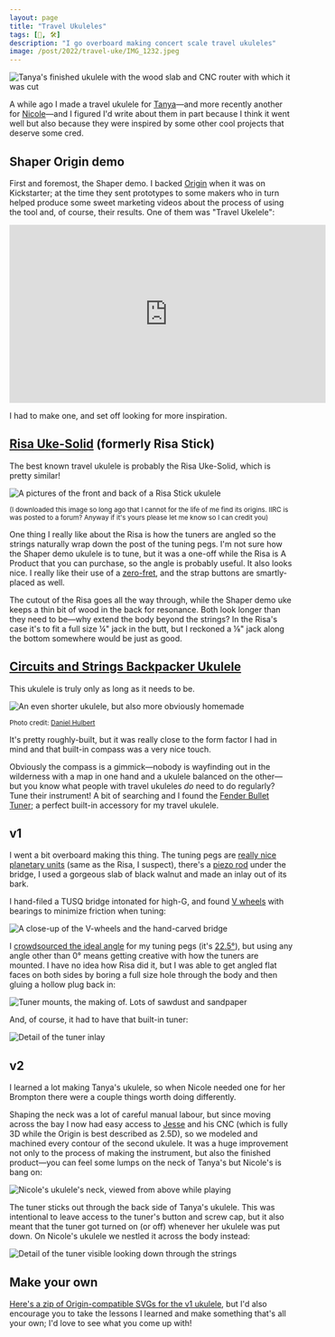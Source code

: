 ```yaml
---
layout: page
title: "Travel Ukuleles"
tags: [🎹, 🛠]
description: "I go overboard making concert scale travel ukuleles"
image: /post/2022/travel-uke/IMG_1232.jpeg
---
```


![Tanya's finished ukulele with the wood slab and CNC router with which it was cut](IMG_1232.jpeg)

A while ago I made a travel ukulele for [Tanya](http://www.maybefriday.com)—and more recently another for [Nicole](http://www.nicoleaptekar.com)—and I figured I'd write about them in part because I think it went well but also because they were inspired by some other cool projects that deserve some cred.

## Shaper Origin demo

First and foremost, the Shaper demo. I backed [Origin](https://www.shapertools.com/en-us/origin/overview) when it was on Kickstarter; at the time they sent prototypes to some makers who in turn helped produce some sweet marketing videos about the process of using the tool and, of course, their results. One of them was "Travel Ukelele":

<iframe width="560" height="315" src="https://www.youtube.com/embed/Hirn_1BxHhk" title="YouTube video player" frameborder="0" allow="accelerometer; autoplay; clipboard-write; encrypted-media; gyroscope; picture-in-picture" allowfullscreen></iframe>

<!--
![A headless travel ukulele with tuners down one side, screen capture from the video linked above](shaperuke.jpeg)
-->

I had to make one, and set off looking for more inspiration.

## [Risa Uke-Solid](https://www.ukulele.de/angebot/550/risa-uke-solid-soprano) (formerly Risa Stick)

The best known travel ukulele is probably the Risa Uke-Solid, which is pretty similar!

![A pictures of the front and back of a Risa Stick ukulele](IMG_0131.jpeg)

<small>(I downloaded this image so long ago that I cannot for the life of me find its origins. IIRC is was posted to a forum? Anyway if it's yours please let me know so I can credit you)</small>

One thing I really like about the Risa is how the tuners are angled so the strings naturally wrap down the post of the tuning pegs. I'm not sure how the Shaper demo ukulele is to tune, but it was a one-off while the Risa is A Product that you can purchase, so the angle is probably useful. It also looks nice. I really like their use of a [zero-fret](https://en.wikipedia.org/wiki/Zero_fret), and the strap buttons are smartly-placed as well.

The cutout of the Risa goes all the way through, while the Shaper demo uke keeps a thin bit of wood in the back for resonance. Both look longer than they need to be—why extend the body beyond the strings? In the Risa's case it's to fit a full size ¼" jack in the butt, but I reckoned a ⅛" jack along the bottom somewhere would be just as good.

## [Circuits and Strings Backpacker Ukulele](https://circuitsandstrings.wordpress.com/2015/11/16/backpacker-travel-ukulele/)

This ukulele is truly only as long as it needs to be.

![An even shorter ukulele, but also more obviously homemade](IMG_5256.jpeg)

<small>Photo credit: [Daniel Hulbert](https://circuitsandstrings.wordpress.com/2015/11/16/backpacker-travel-ukulele/)</small>

It's pretty roughly-built, but it was really close to the form factor I had in mind and that built-in compass was a very nice touch.

Obviously the compass is a gimmick—nobody is wayfinding out in the wilderness with a map in one hand and a ukulele balanced on the other—but you know what people with travel ukuleles _do_ need to do regularly? Tune their instrument! A bit of searching and I found the [Fender Bullet Tuner](https://www.fender.com/en-US/accessories/digital-tuners/fender-bullet-tuner/0239979002.html); a perfect built-in accessory for my travel ukulele.

## v1

I went a bit overboard making this thing. The tuning pegs are [really nice planetary units](https://theukulelesite.com/gotoh-upt-tuner-w-optional-install.html) (same as the Risa, I suspect), there's a [piezo rod](https://www.cbgitty.com/guitar-instrument-parts/1pc-ukulele-rod-piezo-pickup/) under the bridge, I used a gorgeous slab of black walnut and made an inlay out of its bark.

I hand-filed a TUSQ bridge intonated for high-G, and found [V wheels](https://openbuildspartstore.com/delrin-v-wheel-kit/) with bearings to minimize friction when tuning:

![A close-up of the V-wheels and the hand-carved bridge](IMG_1238.jpeg)

I [crowdsourced the ideal angle](https://twitter.com/numist/status/1210394543301939200) for my tuning pegs (it's [22.5°](IMG_1171.jpeg)), but using any angle other than 0° means getting creative with how the tuners are mounted. I have no idea how Risa did it, but I was able to get angled flat faces on both sides by boring a full size hole through the body and then gluing a hollow plug back in:

![Tuner mounts, the making of. Lots of sawdust and sandpaper](IMG_6196.jpeg)

And, of course, it had to have that built-in tuner:

![Detail of the tuner inlay](IMG_1189.jpeg)

## v2

I learned a lot making Tanya's ukulele, so when Nicole needed one for her Brompton there were a couple things worth doing differently.

Shaping the neck was a lot of careful manual labour, but since moving across the bay I now had easy access to [Jesse](https://fsck.com) and his CNC (which is fully 3D while the Origin is best described as 2.5D), so we modeled and machined every contour of the second ukulele. It was a huge improvement not only to the process of making the instrument, but also the finished product—you can feel some lumps on the neck of Tanya's but Nicole's is bang on:

![Nicole's ukulele's neck, viewed from above while playing](IMG_6427.jpeg)

The tuner sticks out through the back side of Tanya's ukulele. This was intentional to leave access to the tuner's button and screw cap, but it also meant that the tuner got turned on (or off) whenever her ukulele was put down. On Nicole's ukulele we nestled it across the body instead:

![Detail of the tuner visible looking down through the strings](IMG_6419.jpeg)

## Make your own

[Here's a zip of Origin-compatible SVGs for the v1 ukulele](ukulele%20svgs.zip), but I'd also encourage you to take the lessons I learned and make something that's all your own; I'd love to see what you come up with!
